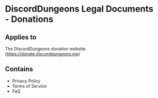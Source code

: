 # DiscordDungeons Legal Documents - Donations

## Applies to

The DiscordDungeons donation website. (https://donate.discorddungeons.me)

## Contains

- Privacy Policy
- Terms of Service
- FaQ